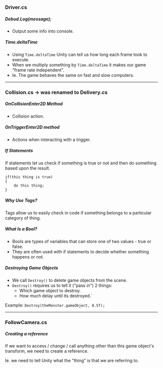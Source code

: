 ### Driver.cs

##### Debud.Log(message);
* Output some info into console.
##### Time.deltaTime
* Using `Time.deltaTime` Unity can tell us how long each frame took to execute.
* When we multiply something by `Time.deltaTime` it makes our game "frame rate independent".
* Ie. The game behaves the same on fast and slow computers.

***
### Collision.cs -> was renamed to Delivery.cs
##### OnCollisionEnter2D Method
* Collision action.

##### OnTriggerEnter2D method
* Actions when interacting with a trigger.

##### If Statements
If statements let us check if something is true or not and then do something based upon the result.
```
if(this thing is true)
{
    do this thing;
}
```
##### Why Use Tags?
Tags allow us to easily check in code if something belongs to a particular category of thing.

##### What Is a Bool?
* Bools are types of variables that can store one of two values - true or false.
* They are often used with if statements to decide whether something happens or not.

##### Destroying Game Objects
* We call `Destroy()` to delete game objects from the scene.
* `Destroy()` requires us to tell it ("pass in") 2 things:
    * Which game object to destroy.
    * How much delay until its destroyed.`

Example: `Destroy(theMonster.gameObject, 0.5f);`
***
### FollowCamera.cs
##### Creating a reference
If we want to access / change / call anything other than this game object's transform, we need to create a reference.

Ie. we need to tell Unity what the "thing" is that we are referring to.
